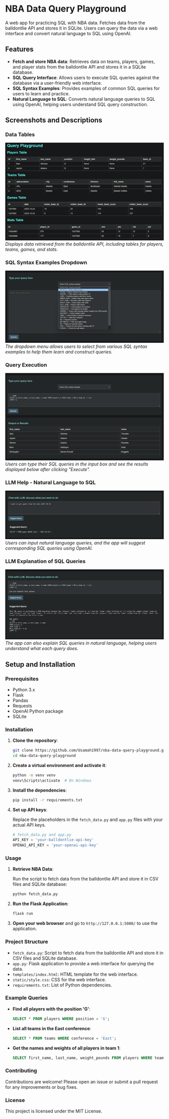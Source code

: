 # NBA Data Query Playground

A web app for practicing SQL with NBA data. Fetches data from the balldontlie API and stores it in SQLite. Users can query the data via a web interface and convert natural language to SQL using OpenAI.

## Features

- **Fetch and store NBA data**: Retrieves data on teams, players, games, and player stats from the balldontlie API and stores it in a SQLite database.
- **SQL Query Interface**: Allows users to execute SQL queries against the database via a user-friendly web interface.
- **SQL Syntax Examples**: Provides examples of common SQL queries for users to learn and practice.
- **Natural Language to SQL**: Converts natural language queries to SQL using OpenAI, helping users understand SQL query construction.

## Screenshots and Descriptions

### Data Tables

![Data Tables](images/tables.png)
*Displays data retrieved from the balldontlie API, including tables for players, teams, games, and stats.*

### SQL Syntax Examples Dropdown

![SQL Syntax Examples Dropdown](images/dropdown.png)
*The dropdown menu allows users to select from various SQL syntax examples to help them learn and construct queries.*

### Query Execution

![Query Execution](images/execution.png)
*Users can type their SQL queries in the input box and see the results displayed below after clicking "Execute".*

### LLM Help - Natural Language to SQL

![LLM Help - Natural Language to SQL](images/llm_Help.png)
*Users can input natural language queries, and the app will suggest corresponding SQL queries using OpenAI.*

### LLM Explanation of SQL Queries

![LLM Explanation of SQL Queries](images/llm_help2.png)
*The app can also explain SQL queries in natural language, helping users understand what each query does.*

## Setup and Installation

### Prerequisites

- Python 3.x
- Flask
- Pandas
- Requests
- OpenAI Python package
- SQLite

### Installation

1. **Clone the repository**:

    ```sh
    git clone https://github.com/Usamah1997/nba-data-query-playground.git
    cd nba-data-query-playground
    ```

2. **Create a virtual environment and activate it**:

    ```sh
    python -m venv venv
    venv\Scripts\activate  # On Windows
    ```

3. **Install the dependencies**:

    ```sh
    pip install -r requirements.txt
    ```

4. **Set up API keys**:

    Replace the placeholders in the `fetch_data.py` and `app.py` files with your actual API keys.

    ```python
    # fetch_data.py and app.py
    API_KEY = 'your-balldontlie-api-key'
    OPENAI_API_KEY = 'your-openai-api-key'
    ```

### Usage

1. **Retrieve NBA Data**:

    Run the script to fetch data from the balldontlie API and store it in CSV files and SQLite database:

    ```sh
    python fetch_data.py
    ```

2. **Run the Flask Application**:

    ```sh
    flask run
    ```

3. **Open your web browser** and go to `http://127.0.0.1:5000/` to use the application.

### Project Structure

- `fetch_data.py`: Script to fetch data from the balldontlie API and store it in CSV files and SQLite database.
- `app.py`: Flask application to provide a web interface for querying the data.
- `templates/index.html`: HTML template for the web interface.
- `static/style.css`: CSS for the web interface.
- `requirements.txt`: List of Python dependencies.

### Example Queries

- **Find all players with the position 'G'**:

    ```sql
    SELECT * FROM players WHERE position = 'G';
    ```

- **List all teams in the East conference**:

    ```sql
    SELECT * FROM teams WHERE conference = 'East';
    ```

- **Get the names and weights of all players in team 1**:

    ```sql
    SELECT first_name, last_name, weight_pounds FROM players WHERE team_id = 1;
    ```

### Contributing

Contributions are welcome! Please open an issue or submit a pull request for any improvements or bug fixes.

### License

This project is licensed under the MIT License.
